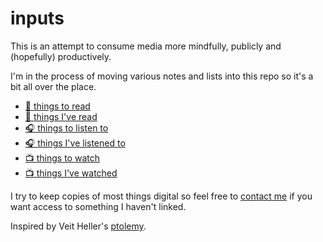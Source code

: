 # inputs

This is an attempt to consume media more mindfully, publicly and (hopefully) productively.

I'm in the process of moving various notes and lists into this repo so it's a bit all over the place.

- [📖 things to read](reading/todo.md)
- [📖 things I've read](reading/done.md)
- [🎧 things to listen to](listening/todo.md)
- [🎧 things I've listened to](listening/done.md)
- [📺 things to watch](watching/todo.md)
- [📺 things I've watched](watching/done.md)

I try to keep copies of most things digital so feel free to [contact me](http://tomisme.com) if you want access to something I haven't linked.

Inspired by Veit Heller's [ptolemy](https://github.com/hellerve/ptolemy).
